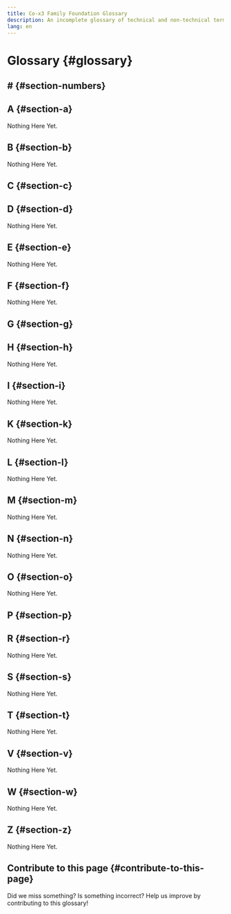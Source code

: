 ```yaml
---
title: Co-x3 Family Foundation Glossary
description: An incomplete glossary of technical and non-technical terms related to the Co-x3 Family Foundation
lang: en
---
```


# Glossary {#glossary}

## \# {#section-numbers}

<GlossaryDefinition term="501c3-non-profit" />

<Divider />

## A {#section-a}

Nothing Here Yet.

<Divider />

## B {#section-b}

Nothing Here Yet.

<Divider />

## C {#section-c}

<GlossaryDefinition term="co-creation" />
<GlossaryDefinition term="collaboration" />
<GlossaryDefinition term="community" />
<GlossaryDefinition term="comrades" />
<GlossaryDefinition term="contribution" />

<Divider />

## D {#section-d}

Nothing Here Yet.

<Divider />

## E {#section-e}

Nothing Here Yet.

<Divider />

## F {#section-f}

Nothing Here Yet.

<Divider />

## G {#section-g}

<GlossaryDefinition term="gamification" />

<Divider />

## H {#section-h}

Nothing Here Yet.

<Divider />

## I {#section-i}

Nothing Here Yet.

<Divider />

## K {#section-k}

Nothing Here Yet.

<Divider />

## L {#section-l}

Nothing Here Yet.

<Divider />

## M {#section-m}

Nothing Here Yet.

<Divider />

## N {#section-n}

Nothing Here Yet.

<Divider />

## O {#section-o}

Nothing Here Yet.

<Divider />

## P {#section-p}

<GlossaryDefinition term="programs" />

<Divider />

## R {#section-r}

Nothing Here Yet.

<Divider />

## S {#section-s}

Nothing Here Yet.

<Divider />

## T {#section-t}

Nothing Here Yet.

<Divider />

## V {#section-v}

Nothing Here Yet.

<Divider />

## W {#section-w}

Nothing Here Yet.

<Divider />

## Z {#section-z}

Nothing Here Yet.

<Divider />

## Contribute to this page {#contribute-to-this-page}

Did we miss something? Is something incorrect? Help us improve by contributing to this glossary!
